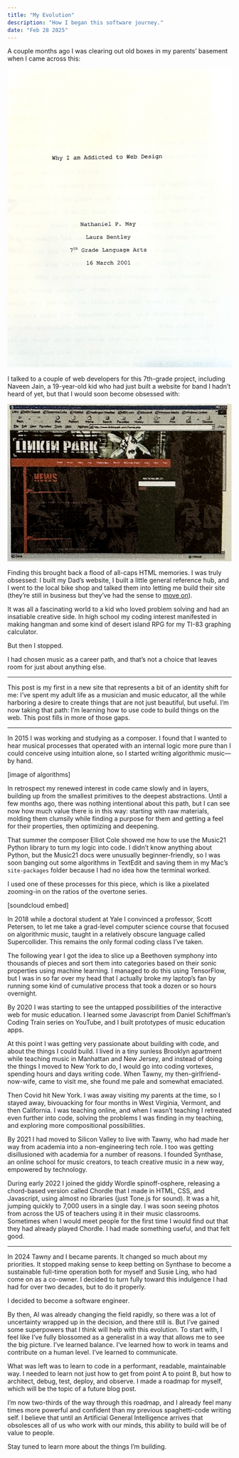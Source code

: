 ```yaml
---
title: "My Evolution"
description: "How I began this software journey."
date: "Feb 28 2025"
---
```


A couple months ago I was clearing out old boxes in my parents’ basement when I came across this:

![Why I Am Addicted to Web Design](./paper.jpg)

I talked to a couple of web developers for this 7th-grade project, including Naveen Jain, a 19-year-old kid who had just built a website for band I hadn’t heard of yet, but that I would soon become obsessed with:

![Linkin Park's website from 2001](./linkin_park.jpg)

Finding this brought back a flood of all-caps HTML memories. I was truly obsessed: I built my Dad’s website, I built a little general reference hub, and I went to the local bike shop and talked them into letting me build their site (they’re still in business but they’ve had the sense to [move on](https://jeffsbikeshop.com/)).

It was all a fascinating world to a kid who loved problem solving and had an insatiable creative side. In high school my coding interest manifested in making hangman and some kind of desert island RPG for my TI-83 graphing calculator.

But then I stopped.

I had chosen music as a career path, and that’s not a choice that leaves room for just about anything else.

---

This post is my first in a new site that represents a bit of an identity shift for me: I’ve spent my adult life as a musician and music educator, all the while harboring a desire to create things that are not just beautiful, but useful. I’m now taking that path: I’m learning how to use code to build things on the web. This post fills in more of those gaps.

---

In 2015 I was working and studying as a composer. I found that I wanted to hear musical processes that operated with an internal logic more pure than I could conceive using intuition alone, so I started writing algorithmic music—by hand.

[image of algorithms]

In retrospect my renewed interest in code came slowly and in layers, building up from the smallest primitives to the deepest abstractions. Until a few months ago, there was nothing intentional about this path, but I can see now how much value there is in this way: starting with raw materials, molding them clumsily while finding a purpose for them and getting a feel for their properties, then optimizing and deepening.

That summer the composer Elliot Cole showed me how to use the Music21 Python library to turn my logic into code. I didn’t know anything about Python, but the Music21 docs were unusually beginner-friendly, so I was soon banging out some algorithms in TextEdit and saving them in my Mac’s `site-packages` folder because I had no idea how the terminal worked.

I used one of these processes for this piece, which is like a pixelated zooming-in on the ratios of the overtone series.

[soundcloud embed]

In 2018 while a doctoral student at Yale I convinced a professor, Scott Petersen, to let me take a grad-level computer science course that focused on algorithmic music, taught in a relatively obscure language called Supercollider. This remains the only formal coding class I’ve taken.

The following year I got the idea to slice up a Beethoven symphony into thousands of pieces and sort them into categories based on their sonic properties using machine learning. I managed to do this using TensorFlow, but I was in so far over my head that I actually broke my laptop’s fan by running some kind of cumulative process that took a dozen or so hours overnight.

By 2020 I was starting to see the untapped possibilities of the interactive web for music education. I learned some Javascript from Daniel Schiffman’s Coding Train series on YouTube, and I built prototypes of music education apps.

At this point I was getting very passionate about building with code, and about the things I could build. I lived in a tiny sunless Brooklyn apartment while teaching music in Manhattan and New Jersey, and instead of doing the things I moved to New York to do, I would go into coding vortexes, spending hours and days writing code. When Tawny, my then-girlfriend-now-wife, came to visit me, she found me pale and somewhat emaciated.

Then Covid hit New York. I was away visiting my parents at the time, so I stayed away, bivouacking for four months in West Virginia, Vermont, and then California. I was teaching online, and when I wasn’t teaching I retreated even further into code, solving the problems I was finding in my teaching, and exploring more compositional possibilities.

By 2021 I had moved to Silicon Valley to live with Tawny, who had made her way from academia into a non-engineering tech role. I too was getting disillusioned with academia for a number of reasons. I founded Synthase, an online school for music creators, to teach creative music in a new way, empowered by technology.

During early 2022 I joined the giddy Wordle spinoff-osphere, releasing a chord-based version called Chordle that I made in HTML, CSS, and Javascript, using almost no libraries (just Tone.js for sound). It was a hit, jumping quickly to 7,000 users in a single day. I was soon seeing photos from across the US of teachers using it in their music classrooms. Sometimes when I would meet people for the first time I would find out that they had already played Chordle. I had made something useful, and that felt good.

---

In 2024 Tawny and I became parents. It changed so much about my priorities. It stopped making sense to keep betting on Synthase to become a sustainable full-time operation both for myself and Susie Ling, who had come on as a co-owner. I decided to turn fully toward this indulgence I had had for over two decades, but to do it properly.

I decided to become a software engineer.

By then, AI was already changing the field rapidly, so there was a lot of uncertainty wrapped up in the decision, and there still is. But I’ve gained some superpowers that I think will help with this evolution. To start with, I feel like I’ve fully blossomed as a generalist in a way that allows me to see the big picture. I’ve learned balance. I’ve learned how to work in teams and contribute on a human level. I’ve learned to communicate.

What was left was to learn to code in a performant, readable, maintainable way. I needed to learn not just how to get from point A to point B, but how to architect, debug, test, deploy, and observe. I made a roadmap for myself, which will be the topic of a future blog post.

I’m now two-thirds of the way through this roadmap, and I already feel many times more powerful and confident than my previous spaghetti-code writing self. I believe that until an Artificial General Intelligence arrives that obsolesces all of us who work with our minds, this ability to build will be of value to people.

Stay tuned to learn more about the things I’m building.
